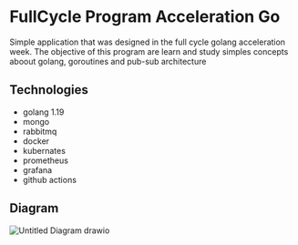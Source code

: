 # FullCycle Program Acceleration Go

Simple application that was designed in the full cycle golang acceleration week. 
The objective of this program are learn and study simples concepts aboout golang, goroutines and pub-sub architecture

## Technologies

- golang 1.19
- mongo
- rabbitmq
- docker
- kubernates
- prometheus
- grafana
- github actions

## Diagram

![Untitled Diagram drawio](https://user-images.githubusercontent.com/24505963/194855059-c339ced6-3127-4a15-87a0-a1c7d99e985e.png)
